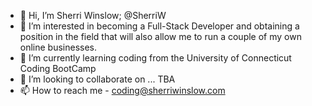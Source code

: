 - 👋 Hi, I’m Sherri Winslow; @SherriW
- 👀 I’m interested in becoming a Full-Stack Developer and obtaining a position in the field that will also allow me to run a couple of my own online businesses.
- 🌱 I’m currently learning coding from the University of Connecticut Coding BootCamp 
- 💞️ I’m looking to collaborate on ... TBA
- 📫 How to reach me - coding@sherriwinslow.com

<!---
SherriW/SherriW is a ✨ special ✨ repository because its `README.md` (this file) appears on your GitHub profile.
You can click the Preview link to take a look at your changes.
--->
